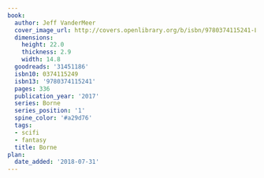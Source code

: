 ```yaml
---
book:
  author: Jeff VanderMeer
  cover_image_url: http://covers.openlibrary.org/b/isbn/9780374115241-L.jpg
  dimensions:
    height: 22.0
    thickness: 2.9
    width: 14.8
  goodreads: '31451186'
  isbn10: 0374115249
  isbn13: '9780374115241'
  pages: 336
  publication_year: '2017'
  series: Borne
  series_position: '1'
  spine_color: '#a29d76'
  tags:
  - scifi
  - fantasy
  title: Borne
plan:
  date_added: '2018-07-31'
---
```

